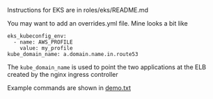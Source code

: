 Instructions for EKS are in roles/eks/README.md

You may want to add an overrides.yml file. Mine looks a bit like

```
eks_kubeconfig_env:
  - name: AWS_PROFILE
    value: my_profile
kube_domain_name: a.domain.name.in.route53
```

The `kube_domain_name` is used to point the two applications at
the ELB created by the nginx ingress controller


Example commands are shown in [demo.txt](demo.txt)
